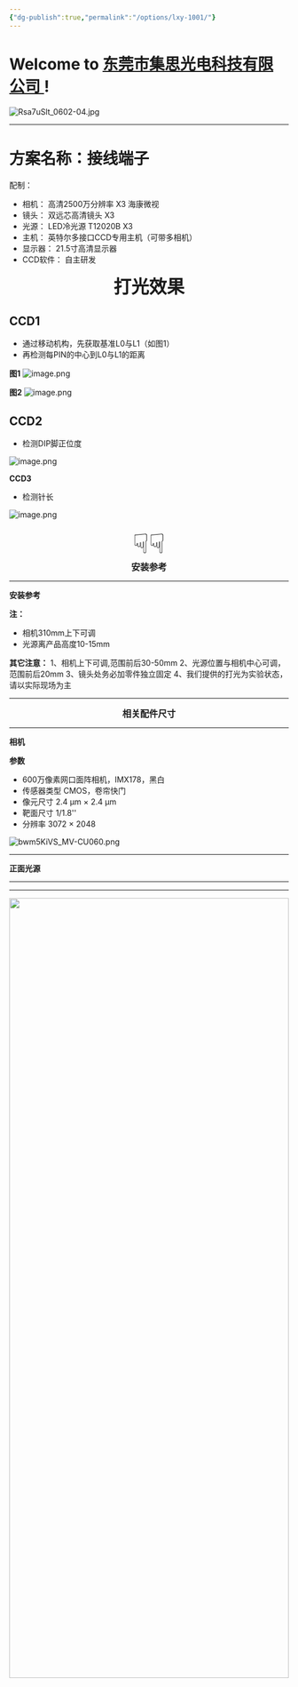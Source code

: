 ```yaml
---
{"dg-publish":true,"permalink":"/options/lxy-1001/"}
---
```



# Welcome to [东莞市集思光电科技有限公司 ](https://jisicn.top) ! 

![Rsa7uSlt_0602-04.jpg](https://tc.899900.xyz/img/202303301656475.jpg)

---
# 方案名称：接线端子
配制：
- 相机： 高清2500万分辨率    X3  海康微视
- 镜头： 双远芯高清镜头    X3 
- 光源： LED冷光源 T12020B    X3
- 主机： 英特尔多接口CCD专用主机（可带多相机）   
- 显示器： 21.5寸高清显示器
- CCD软件： 自主研发


<div align='center' ><font size='6'> <b>打光效果</b></font></div>
<div STYLE="page-break-after: always;"></div>

## CCD1

- 通过移动机构，先获取基准L0与L1（如图1）
- 再检测每PIN的中心到L0与L1的距离

**图1**
![image.png](https://tc.899900.xyz/img/202403151202178.png)

**图2**
![image.png](https://tc.899900.xyz/img/202403151148377.png)


## CCD2

- 检测DIP脚正位度

![image.png](https://tc.899900.xyz/img/202403151206609.png)

**CCD3**

- 检测针长

![image.png](https://tc.899900.xyz/img/202403151207894.png)


<div align='center' ><font size='50'>☟☟</font></div>

<div align='center' ><font size='3'><b>安装参考</b></font></div>

<div STYLE="page-break-after: always;"></div>





---

<div STYLE="page-break-after: always;"></div>

**安装参考**

**注：** 
- 相机310mm上下可调
- 光源离产品高度10-15mm

**其它注意：**
	1、相机上下可调,范围前后30-50mm
	2、光源位置与相机中心可调，范围前后20mm
	3、镜头处务必加零件独立固定
	4、我们提供的打光为实验状态，请以实际现场为主

<!--

<div align="center"><img src="https://tc.899900.xyz/img/202403082104496.png" width="100%" height="100%"></img></div>

-->

---

<div STYLE="page-break-after: always;"></div>

<div align='center'><font size='3'><b>相关配件尺寸</b></font></div>

---
**相机**

**参数**

-   600万像素网口面阵相机，IMX178，黑白
-   传感器类型 CMOS，卷帘快门
-   像元尺寸 2.4 μm × 2.4 μm
-   靶面尺寸 1/1.8''
-   分辨率 3072 × 2048

![bwm5KiVS_MV-CU060.png](https://tc.899900.xyz/img/202303301656247.png)


---

<div STYLE="page-break-after: always;"></div>

**正面光源**

<!--
![image.png](https://tc.899900.xyz/img/202403082108206.png)

-->
---
---



<div align="center"><img src="https://tc.899900.xyz/img/202305082138888.png" width="100%" height="60%"></img></div>

<div STYLE="page-break-after: always;"></div>

**镜头**
**25mm**

<div align="center"><img src="https://tc.899900.xyz/img/202305082211396.png" width="80%" height="70%"></img></div>


---
---


<div align="center">
    <img src="https://tc.899900.xyz/img/JS_YX_022.jpg" width="80%" height="60%"></img>
</div>

<div STYLE="page-break-after: always;"></div>

![水印产品图.JPG](https://tc.899900.xyz/img/202304122151817.JPG)

# 文件下载：
[下载](https://jisi.lanzout.com/i2k0U1qqbjed)

---

<center><a href="Https://www.jisicn.top" target="_blank">东莞集思光电科技有限公司</a></center>
<center><a href="Https://www.jisicn.top" target="_blank">https://www.jisicn.top</a></center>
<center><a href="Https://www.dgjisi.eu.org" target="_blank">https://www.dgjisi.eu.org</a></center>

---

<div align='center' ><font size='50'><b>End Thanks</b></font></div>